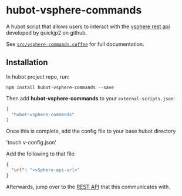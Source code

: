 # hubot-vsphere-commands

A hubot script that allows users to interact with the [vsphere rest api](https://github.com/quickjp2/vsphere-python-restapi) developed by quickjp2 on github.

See [`src/vsphere-commands.coffee`](src/vsphere-commands.coffee) for full documentation.

## Installation

In hubot project repo, run:

`npm install hubot-vsphere-commands --save`

Then add **hubot-vsphere-commands** to your `external-scripts.json`:

```json
[
  "hubot-vsphere-commands"
]
```

Once this is complete, add the config file to your base hubot directory

'touch v-config.json'

Add the following to that file:

```json
{
  "url": "<vSphere-api-url>"
}
```

Afterwards, jump over to the [REST API](https://github.com/quickjp2/vsphere-python-restapi) that this communicates with.
